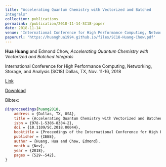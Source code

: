 ```yaml
---
title: "Accelerating Quantum Chemistry with Vectorized and Batched
Integrals"
collection: publications
permalink: /publication/2018-11-14-SC18-paper
date: 2018-11-14
venue: 'International Conference for High Performance Computing, Networking, Storage, and Analysis (SC18)'
paperurl: 'https://huanghua1994.github.io/files/SC18-Huang-Chow.pdf'
---
```

**Hua Huang** and Edmond Chow, *Accelerating Quantum Chemistry with Vectorized and Batched Integrals* 

International Conference for High Performance Computing, Networking, Storage, and Analysis (SC18)
Dallas, TX, Nov. 11-16, 2018  

[Link](https://dl.acm.org/doi/10.5555/3291656.3291711)

[Download](https://huanghua1994.github.io/files/SC18-Huang-Chow.pdf)

Bibtex:

```bibtex
@inproceedings{huang2018,
    address = {Dallas, TX, USA},
    title = {Accelerating Quantum Chemistry with Vectorized and Batched Integrals},
    isbn = {978-1-5386-8384-2},
    doi = {10.1109/SC.2018.00044},
    booktitle = {Proceedings of the International Conference for High Performance Computing, Networking, Storage and Analysis},
    publisher = {IEEE},
    author = {Huang, Hua and Chow, Edmond},
    month = {Nov},
    year = {2018},
    pages = {529--542},
}
```


